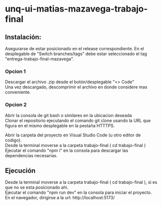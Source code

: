 # unq-ui-matias-mazavega-trabajo-final

## Instalación:
Asegurarse de estar posicionado en el release correspondiente. En el desplegable de "Switch branches/tags" debe estar seleccionado el tag "entrega-trabajo-final-mazavega".

### Opcion 1
Descargar el archivo .zip desde el botón/desplegable "<> Code" <br>
Una vez descargado, descomprimir el archivo en donde considere mas conveniente.

### Opcion 2
Abrir la consola de git bash o similares en la ubicacion deseada <br>
Clonar el repositorio ejecutando el comando git clone usando la URL que figura en el mismo desplegable en la pestaña HTTTPS.

Abrir la carpeta del proyecto en Visual Studio Code (u otro editor de codigo). <br>
Desde la terminal moverse a la carpeta trabajo-final ( cd trabajo-final ) <br>
Ejecutar el comando "npm i" en la consola para descargar las dependencias necesarias.

## Ejecución
Desde la terminal moverse a la carpeta trabajo-final ( cd trabajo-final ), si es que no se esta posicionado ahi. <br>
Ejecutar el comando "npm run dev" en la consola para iniciar el proyecto. <br>
En el navegador, dirigirse a la url: http://localhost:5173/ 
